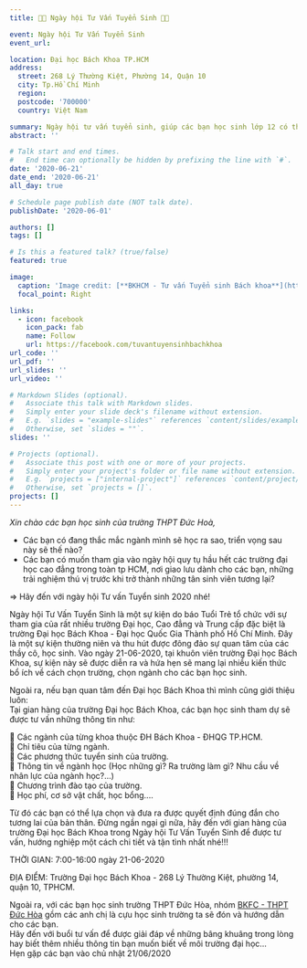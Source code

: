 ```yaml
---
title: 📣📣 Ngày hội Tư Vấn Tuyển Sinh 📣📣

event: Ngày hội Tư Vấn Tuyển Sinh
event_url:

location: Đại học Bách Khoa TP.HCM
address:
  street: 268 Lý Thường Kiệt, Phường 14, Quận 10
  city: Tp.Hồ Chí Minh
  region: 
  postcode: '700000'
  country: Việt Nam

summary: Ngày hội tư vấn tuyển sinh, giúp các bạn học sinh lớp 12 có thêm thông tin về ngành học, trường học, cũng như cơ hội gặp gỡ và trò chuyện với các sinh viên đến từ nhiều trường đại học khác nhau.
abstract: ''

# Talk start and end times.
#   End time can optionally be hidden by prefixing the line with `#`.
date: '2020-06-21'
date_end: '2020-06-21'
all_day: true

# Schedule page publish date (NOT talk date).
publishDate: '2020-06-01'

authors: []
tags: []

# Is this a featured talk? (true/false)
featured: true

image:
  caption: 'Image credit: [**BKHCM - Tư vấn Tuyển sinh Bách khoa**](https://facebook.com/tuvantuyensinhbachkhoa)'
  focal_point: Right

links:
  - icon: facebook
    icon_pack: fab
    name: Follow
    url: https://facebook.com/tuvantuyensinhbachkhoa
url_code: ''
url_pdf: ''
url_slides: ''
url_video: ''

# Markdown Slides (optional).
#   Associate this talk with Markdown slides.
#   Simply enter your slide deck's filename without extension.
#   E.g. `slides = "example-slides"` references `content/slides/example-slides.md`.
#   Otherwise, set `slides = ""`.
slides: ''

# Projects (optional).
#   Associate this post with one or more of your projects.
#   Simply enter your project's folder or file name without extension.
#   E.g. `projects = ["internal-project"]` references `content/project/deep-learning/index.md`.
#   Otherwise, set `projects = []`.
projects: []
---
```


_Xin chào các bạn học sinh của trường THPT Đức Hoà,_

- Các bạn có đang thắc mắc ngành mình sẽ học ra sao, triển vọng sau này sẽ thế nào?
- Các bạn có muốn tham gia vào ngày hội quy tụ hầu hết các trường đại học cao đẳng trong toàn tp HCM, nơi giao lưu dành
  cho các bạn, những trải nghiệm thú vị trước khi trở thành những tân sinh viên tương lại?

$\Rightarrow$ Hãy đến với ngày hội Tư vấn Tuyển sinh 2020 nhé!

Ngày hội Tư Vấn Tuyển Sinh là một sự kiện do báo Tuổi Trẻ tổ chức với sự tham gia của rất nhiều trường Đại học, Cao đẳng
và Trung cấp đặc biệt là trường Đại học Bách Khoa - Đại học Quốc Gia Thành phố Hồ Chí Minh. Đây là một sự kiện thường
niên và thu hút được đông đảo sự quan tâm của các thầy cô, học sinh. Vào ngày 21-06-2020, tại khuôn viên trường Đại học
Bách Khoa, sự kiện này sẽ được diễn ra và hứa hẹn sẽ mang lại nhiều kiến thức bổ ích về cách chọn trường, chọn ngành cho
các bạn học sinh.

Ngoài ra, nếu bạn quan tâm đến Đại học Bách Khoa thì mình cũng giới thiệu luôn:  
Tại gian hàng của trường Đại học Bách Khoa, các bạn học sinh tham dự sẽ được tư vấn những thông tin như:

🔰 Các ngành của từng khoa thuộc ĐH Bách Khoa - ĐHQG TP.HCM.  
🔰 Chỉ tiêu của từng ngành.  
🔰 Các phương thức tuyển sinh của trường.  
🔰 Thông tin về ngành học (Học những gì? Ra trường làm gì? Nhu cầu về nhân lực của ngành học?...)  
🔰 Chương trình đào tạo của trường.  
🔰 Học phí, cơ sở vật chất, học bổng....

Từ đó các bạn có thể lựa chọn và đưa ra được quyết định đúng đắn cho tương lai của bản thân. Đừng ngần ngại gì nữa, hãy
đến với gian hàng của trường Đại học Bách Khoa trong Ngày hội Tư Vấn Tuyển Sinh để được tư vấn, hướng nghiệp một cách
chi tiết và tận tình nhất nhé!!!

THỜI GIAN: 7:00-16:00 ngày 21-06-2020

ĐỊA ĐIỂM: Trường Đại học Bách Khoa - 268 Lý Thường Kiệt, phường 14, quận 10, TPHCM.

Ngoài ra, với các bạn học sinh trường THPT Đức Hòa,
nhóm [BKFC - THPT Đức Hòa](https://www.facebook.com/bkfcduchoalongan/) gồm các anh chị là cựu học sinh trường ta sẽ đón
và hướng dẫn cho các bạn.  
Hãy đến với buổi tư vấn để được giải đáp về những bâng khuâng trong lòng hay biết thêm nhiều thông tin bạn muốn biết về
môi trường đại học...  
Hẹn gặp các bạn vào chủ nhật 21/06/2020
